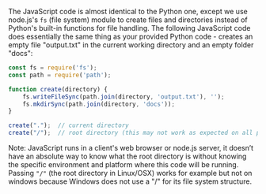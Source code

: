 The JavaScript code is almost identical to the Python one, except we use node.js's `fs` (file system) module to create files and directories instead of Python's built-in functions for file handling. The following JavaScript code does essentially the same thing as your provided Python code - creates an empty file "output.txt" in the current working directory and an empty folder "docs":

```javascript
const fs = require('fs');
const path = require('path');

function create(directory) {
    fs.writeFileSync(path.join(directory, 'output.txt'), '');
    fs.mkdirSync(path.join(directory, 'docs'));
}

create(".");  // current directory
create("/");  // root directory (this may not work as expected on all platforms)
```
Note: JavaScript runs in a client's web browser or node.js server, it doesn’t have an absolute way to know what the root directory is without knowing the specific environment and platform where this code will be running. Passing `"/"` (the root directory in Linux/OSX) works for example but not on windows because Windows does not use a "/" for its file system structure.

